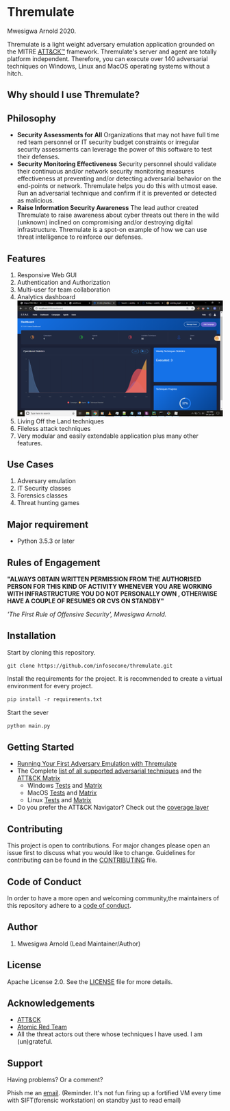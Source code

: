 # Thremulate

Mwesigwa Arnold 2020.

Thremulate is a light weight adversary emulation application grounded on the MITRE [ATT&CK™](https://attack.mitre.org/) framework.
Thremulate's server and agent are totally platform independent. Therefore, you can execute over 140 adversarial techniques on Windows, Linux and MacOS operating systems without a hitch.

## Why should I use Thremulate?

## Philosophy

- **Security Assessments for All**
Organizations that may not have full time red team personnel or IT security budget constraints or irregular security assessments can leverage the power of this software to test their defenses.
- **Security Monitoring Effectiveness**
Security personnel should validate their continuous and/or network security monitoring measures effectiveness at preventing and/or detecting adversarial behavior on the end-points or network. Thremulate helps you do this with utmost ease. Run an adversarial technique and confirm if it is prevented or detected as malicious.
- **Raise Information Security Awareness**
The lead author created Thremulate to raise awareness about cyber threats out there in the wild (unknown) inclined on compromising and/or destroying digital infrastructure. Thremulate is a spot-on example of how we can use threat intelligence to reinforce our defenses. 

## Features
1. Responsive Web GUI
2. Authentication and Authorization
3. Multi-user for team collaboration
4. Analytics dashboard
![Screen](screenshots/dashboard.png)
5. Living Off the Land techniques
6. Fileless attack techniques
7. Very modular and easily extendable application plus many other features.
## Use Cases

1. Adversary emulation
2. IT Security classes
3. Forensics classes
4. Threat hunting games
## Major requirement
- Python 3.5.3 or later

## Rules of Engagement

**"ALWAYS OBTAIN WRITTEN PERMISSION FROM THE AUTHORISED PERSON FOR THIS KIND OF ACTIVITY WHENEVER YOU ARE WORKING WITH INFRASTRUCTURE YOU DO NOT PERSONALLY OWN , OTHERWISE HAVE A COUPLE OF RESUMES OR CVS ON STANDBY"**

 *'The First Rule of Offensive Security', Mwesigwa Arnold.*

## Installation

Start by cloning this repository.
```
git clone https://github.com/infosecone/thremulate.git 
```
Install the requirements for the project. It is recommended to create a virtual environment for every project.
```python
pip install -r requirements.txt
```
Start the sever
```python
python main.py
```

## Getting Started

* [Running Your First Adversary Emulation with Thremulate](docs/quick_start.md)
* The Complete [list of all supported adversarial techniques](art/atomics/index.md) and the [ATT&CK Matrix](art/atomics/matrix.md)
  - Windows [Tests](art/atomics/windows-index.md) and [Matrix](art/atomics/windows-matrix.md)
  - MacOS [Tests](art/atomics/macos-index.md) and [Matrix](art/atomics/macos-matrix.md)
  - Linux [Tests](art/atomics/linux-index.md) and [Matrix](art/atomics/linux-matrix.md)
* Do you prefer the ATT&CK Navigator? Check out the [coverage layer](art/atomics/art_navigator_layer.json)

## Contributing

This project is open to contributions. For major changes please open an issue first to discuss what
you would like to change.
Guidelines for contributing can be found in the [CONTRIBUTING](CONTRIBUTING.md) file.


## Code of Conduct

In order to have a more open and welcoming community,the maintainers of this repository adhere to a
[code of conduct](CODE_OF_CONDUCT.md).

## Author

1. Mwesigwa Arnold (Lead Maintainer/Author)

## License
Apache License 2.0. 
See the [LICENSE](LICENSE.txt) file for more details.

## Acknowledgements
- [ATT&CK](https://attack.mitre.org/)
- [Atomic Red Team](https://github.com/redcanaryco/atomic-red-team)
- All the threat actors out there whose techniques I have used. I am (un)grateful.

## Support

Having problems? Or a comment? 

Phish me an [email](thremulate@gmail.com). (Reminder. It's not fun firing up a fortified VM every time with SIFT(forensic workstation) on standby just to read email) 